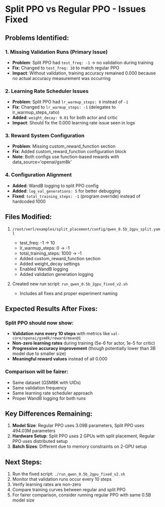 # Split PPO vs Regular PPO - Issues Fixed

## Problems Identified:

### 1. **Missing Validation Runs (Primary Issue)**
- **Problem**: Split PPO had `test_freq: -1` → no validation during training
- **Fix**: Changed to `test_freq: 10` to match regular PPO
- **Impact**: Without validation, training accuracy remained 0.000 because no actual accuracy measurement was occurring

### 2. **Learning Rate Scheduler Issues**
- **Problem**: Split PPO had `lr_warmup_steps: 0` instead of `-1`
- **Fix**: Changed to `lr_warmup_steps: -1` (delegates to lr_warmup_steps_ratio)
- **Added**: `weight_decay: 0.01` for both actor and critic
- **Impact**: Should fix the 0.000 learning rate issue seen in logs

### 3. **Reward System Configuration**
- **Problem**: Missing custom_reward_function section
- **Fix**: Added custom_reward_function configuration block
- **Note**: Both configs use function-based rewards with data_source='openai/gsm8k'

### 4. **Configuration Alignment**
- **Added**: WandB logging to split PPO config
- **Added**: `log_val_generations: 5` for better debugging
- **Fixed**: `total_training_steps: -1` (program override) instead of hardcoded 1000

## Files Modified:

1. `/root/verl/examples/split_placement/config/qwen_0.5b_2gpu_split.yaml`
   - test_freq: -1 → 10
   - lr_warmup_steps: 0 → -1
   - total_training_steps: 1000 → -1
   - Added custom_reward_function section
   - Added weight_decay settings
   - Enabled WandB logging
   - Added validation generation logging

2. Created new run script: `run_qwen_0.5b_2gpu_fixed_v2.sh`
   - Includes all fixes and proper experiment naming

## Expected Results After Fixes:

### Split PPO should now show:
- **Validation runs every 10 steps** with metrics like `val-core/openai/gsm8k/reward/mean@1`
- **Non-zero learning rates** during training (5e-6 for actor, 1e-5 for critic)  
- **Progressive accuracy improvement** (though potentially lower than 3B model due to smaller size)
- **Meaningful reward values** instead of all 0.000

### Comparison will be fairer:
- Same dataset (GSM8K with UIDs)
- Same validation frequency 
- Same learning rate scheduler approach
- Proper WandB logging for both runs

## Key Differences Remaining:

1. **Model Size**: Regular PPO uses 3.09B parameters, Split PPO uses 494.03M parameters
2. **Hardware Setup**: Split PPO uses 2 GPUs with split placement, Regular PPO uses distributed setup
3. **Batch Sizes**: Different due to memory constraints on 2-GPU setup

## Next Steps:

1. Run the fixed script: `./run_qwen_0.5b_2gpu_fixed_v2.sh`
2. Monitor that validation runs occur every 10 steps
3. Verify learning rates are non-zero
4. Compare training curves between regular and split PPO
5. For fairer comparison, consider running regular PPO with same 0.5B model size